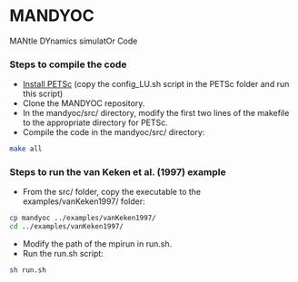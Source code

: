 # MANDYOC #

MANtle DYnamics simulatOr Code

### Steps to compile the code ###

* [Install PETSc](https://www.mcs.anl.gov/petsc/) (copy the config_LU.sh script in the PETSc folder and run this script)
* Clone the MANDYOC repository.
* In the mandyoc/src/ directory, modify the first two lines of the makefile to the appropriate directory for PETSc.
* Compile the code in the mandyoc/src/ directory:
```bash
make all 
```

### Steps to run the van Keken et al. (1997) example ###
* From the src/ folder, copy the executable to the examples/vanKeken1997/  folder:
```bash
cp mandyoc ../examples/vanKeken1997/
cd ../examples/vanKeken1997/
```
* Modify the path of the mpirun in run.sh.
* Run the run.sh script:
```bash
sh run.sh
```

